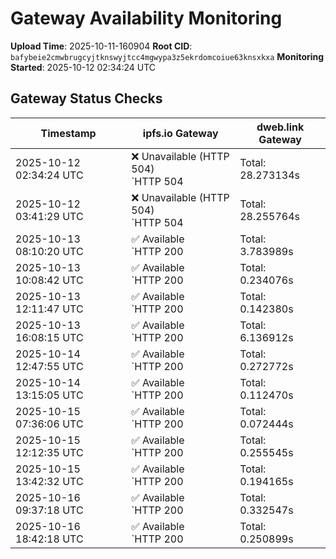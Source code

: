 # Gateway Availability Monitoring

**Upload Time**: 2025-10-11-160904
**Root CID**: `bafybeie2cmwbrugcyjtknswyjtcc4mgwypa3z5ekrdomcoiue63knsxkxa`
**Monitoring Started**: 2025-10-12 02:34:24 UTC

## Gateway Status Checks

| Timestamp | ipfs.io Gateway | dweb.link Gateway |
|-----------|-----------------|-------------------|
| 2025-10-12 02:34:24 UTC | ❌ Unavailable (HTTP 504)<br>`HTTP 504 | Total: 28.273134s | DNS: 0.183164s | Connect: 0.184746s | Transfer: 28.273036s | Size: 148 bytes` | ✅ Available<br>`HTTP 200 | Total: 10.550911s | DNS: 0.024372s | Connect: 0.026765s | Transfer: 10.550590s | Size: 50098 bytes` |
| 2025-10-12 03:41:29 UTC | ❌ Unavailable (HTTP 504)<br>`HTTP 504 | Total: 28.255764s | DNS: 0.130926s | Connect: 0.139932s | Transfer: 28.255682s | Size: 148 bytes` | ✅ Available<br>`HTTP 200 | Total: 10.757087s | DNS: 0.032718s | Connect: 0.041541s | Transfer: 10.756413s | Size: 50098 bytes` |
| 2025-10-13 08:10:20 UTC | ✅ Available<br>`HTTP 200 | Total: 3.783989s | DNS: 0.058845s | Connect: 0.073756s | Transfer: 3.783572s | Size: 50098 bytes` | ✅ Available<br>`HTTP 200 | Total: 0.132246s | DNS: 0.055429s | Connect: 0.067051s | Transfer: 0.131820s | Size: 50098 bytes` |
| 2025-10-13 10:08:42 UTC | ✅ Available<br>`HTTP 200 | Total: 0.234076s | DNS: 0.137910s | Connect: 0.147102s | Transfer: 0.233731s | Size: 50098 bytes` | ✅ Available<br>`HTTP 200 | Total: 0.105846s | DNS: 0.033298s | Connect: 0.041900s | Transfer: 0.105336s | Size: 50098 bytes` |
| 2025-10-13 12:11:47 UTC | ✅ Available<br>`HTTP 200 | Total: 0.142380s | DNS: 0.037842s | Connect: 0.052991s | Transfer: 0.141813s | Size: 50098 bytes` | ✅ Available<br>`HTTP 200 | Total: 0.133675s | DNS: 0.051362s | Connect: 0.061518s | Transfer: 0.133398s | Size: 50098 bytes` |
| 2025-10-13 16:08:15 UTC | ✅ Available<br>`HTTP 200 | Total: 6.136912s | DNS: 0.111071s | Connect: 0.112997s | Transfer: 6.136622s | Size: 50098 bytes` | ✅ Available<br>`HTTP 200 | Total: 0.106911s | DNS: 0.027330s | Connect: 0.030957s | Transfer: 0.106484s | Size: 50098 bytes` |
| 2025-10-14 12:47:55 UTC | ✅ Available<br>`HTTP 200 | Total: 0.272772s | DNS: 0.149623s | Connect: 0.171366s | Transfer: 0.272274s | Size: 50098 bytes` | ✅ Available<br>`HTTP 200 | Total: 0.244780s | DNS: 0.074410s | Connect: 0.092256s | Transfer: 0.244088s | Size: 50098 bytes` |
| 2025-10-14 13:15:05 UTC | ✅ Available<br>`HTTP 200 | Total: 0.112470s | DNS: 0.005469s | Connect: 0.007458s | Transfer: 0.112168s | Size: 50098 bytes` | ✅ Available<br>`HTTP 200 | Total: 4.586678s | DNS: 0.055582s | Connect: 0.057505s | Transfer: 4.586409s | Size: 50098 bytes` |
| 2025-10-15 07:36:06 UTC | ✅ Available<br>`HTTP 200 | Total: 0.072444s | DNS: 0.009994s | Connect: 0.015972s | Transfer: 0.072073s | Size: 50098 bytes` | ✅ Available<br>`HTTP 200 | Total: 0.119505s | DNS: 0.058595s | Connect: 0.063987s | Transfer: 0.119051s | Size: 50098 bytes` |
| 2025-10-15 12:12:35 UTC | ✅ Available<br>`HTTP 200 | Total: 0.255545s | DNS: 0.175064s | Connect: 0.180761s | Transfer: 0.254942s | Size: 50098 bytes` | ✅ Available<br>`HTTP 200 | Total: 0.134698s | DNS: 0.017738s | Connect: 0.023487s | Transfer: 0.134220s | Size: 50098 bytes` |
| 2025-10-15 13:42:32 UTC | ✅ Available<br>`HTTP 200 | Total: 0.194165s | DNS: 0.112541s | Connect: 0.115054s | Transfer: 0.193827s | Size: 50098 bytes` | ✅ Available<br>`HTTP 200 | Total: 0.117762s | DNS: 0.044351s | Connect: 0.046735s | Transfer: 0.117402s | Size: 50098 bytes` |
| 2025-10-16 09:37:18 UTC | ✅ Available<br>`HTTP 200 | Total: 0.332547s | DNS: 0.158277s | Connect: 0.176115s | Transfer: 0.332159s | Size: 50098 bytes` | ✅ Available<br>`HTTP 200 | Total: 0.236216s | DNS: 0.075413s | Connect: 0.092944s | Transfer: 0.235491s | Size: 50098 bytes` |
| 2025-10-16 18:42:18 UTC | ✅ Available<br>`HTTP 200 | Total: 0.250899s | DNS: 0.143825s | Connect: 0.162309s | Transfer: 0.250316s | Size: 50098 bytes` | ✅ Available<br>`HTTP 200 | Total: 0.182934s | DNS: 0.058107s | Connect: 0.075633s | Transfer: 0.180951s | Size: 50098 bytes` |
